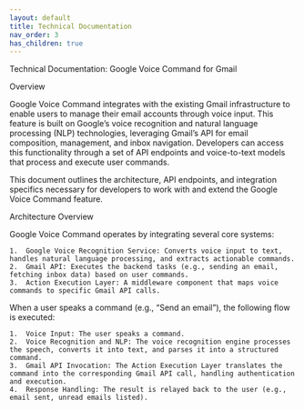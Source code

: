 ```yaml
---
layout: default
title: Technical Documentation
nav_order: 3
has_children: true
---
```


Technical Documentation: Google Voice Command for Gmail

Overview

Google Voice Command integrates with the existing Gmail infrastructure to enable users to manage their email accounts through voice input. This feature is built on Google’s voice recognition and natural language processing (NLP) technologies, leveraging Gmail’s API for email composition, management, and inbox navigation. Developers can access this functionality through a set of API endpoints and voice-to-text models that process and execute user commands.

This document outlines the architecture, API endpoints, and integration specifics necessary for developers to work with and extend the Google Voice Command feature.

Architecture Overview

Google Voice Command operates by integrating several core systems:

	1.	Google Voice Recognition Service: Converts voice input to text, handles natural language processing, and extracts actionable commands.
	2.	Gmail API: Executes the backend tasks (e.g., sending an email, fetching inbox data) based on user commands.
	3.	Action Execution Layer: A middleware component that maps voice commands to specific Gmail API calls.

When a user speaks a command (e.g., “Send an email”), the following flow is executed:

	1.	Voice Input: The user speaks a command.
	2.	Voice Recognition and NLP: The voice recognition engine processes the speech, converts it into text, and parses it into a structured command.
	3.	Gmail API Invocation: The Action Execution Layer translates the command into the corresponding Gmail API call, handling authentication and execution.
	4.	Response Handling: The result is relayed back to the user (e.g., email sent, unread emails listed).

